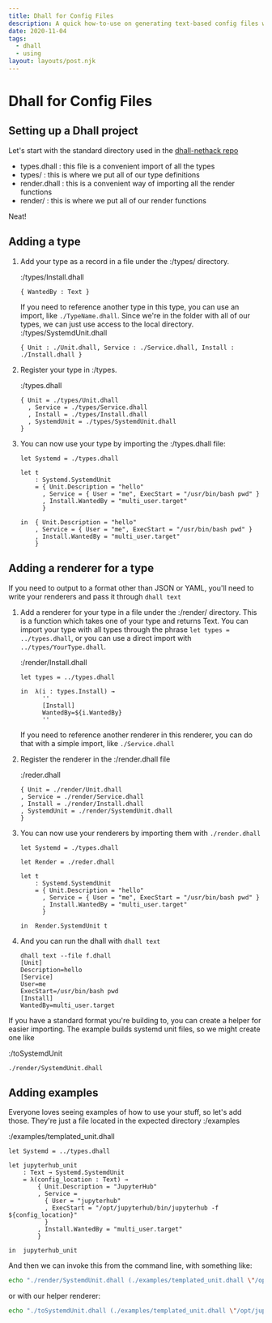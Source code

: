 ```yaml
---
title: Dhall for Config Files
description: A quick how-to-use on generating text-based config files with the Dhall language
date: 2020-11-04
tags:
  - dhall
  - using
layout: layouts/post.njk
---
```

# Dhall for Config Files

## Setting up a Dhall project

Let's start with the standard directory used in the [dhall-nethack repo](https://github.com/dhall-lang/dhall-nethack/blob/master/types.dhall)

- types.dhall : this file is a convenient import of all the types
- types/ : this is where we put all of our type definitions
- render.dhall : this is a convenient way of importing all the render functions
- render/ : this is where we put all of our render functions

Neat!

## Adding a type

1. Add your type as a record in a file under the :/types/ directory.

	:/types/Install.dhall
	``` dhall
	{ WantedBy : Text }
	```

	If you need to reference another type in this type, you can use an import, like `./TypeName.dhall`. Since we're in the folder with all of our types, we can just use access to the local directory.
	:/types/SystemdUnit.dhall
	``` dhall
	{ Unit : ./Unit.dhall, Service : ./Service.dhall, Install : ./Install.dhall }
	```

1. Register your type in :/types.

	:/types.dhall
	``` dhall
	{ Unit = ./types/Unit.dhall
	  , Service = ./types/Service.dhall
	  , Install = ./types/Install.dhall
	  , SystemdUnit = ./types/SystemdUnit.dhall
	}
	```

1. You can now use your type by importing the :/types.dhall file:

	``` dhall
	let Systemd = ./types.dhall

	let t
	    : Systemd.SystemdUnit
	    = { Unit.Description = "hello"
	      , Service = { User = "me", ExecStart = "/usr/bin/bash pwd" }
	      , Install.WantedBy = "multi_user.target"
	      }

	in  { Unit.Description = "hello"
	    , Service = { User = "me", ExecStart = "/usr/bin/bash pwd" }
	    , Install.WantedBy = "multi_user.target"
	    }
	```

## Adding a renderer for a type

If you need to output to a format other than JSON or YAML, you'll need to write your renderers and pass it through `dhall text`

1. Add a renderer for your type in a file under the :/render/ directory. This is a function which takes one of your type and returns Text. You can import your type with all types through the phrase `let types = ../types.dhall`, or you can use a direct import with `../types/YourType.dhall`.

	:/render/Install.dhall
	``` dhall
	let types = ../types.dhall

	in  λ(i : types.Install) →
	      ''
	      [Install]
	      WantedBy=${i.WantedBy}
	      ''
	```

	If you need to reference another renderer in this renderer, you can do that with a simple import, like `./Service.dhall`

1. Register the renderer in the :/render.dhall file

	:/reder.dhall
	``` dhall
	{ Unit = ./render/Unit.dhall
	, Service = ./render/Service.dhall
	, Install = ./render/Install.dhall
	, SystemdUnit = ./render/SystemdUnit.dhall
	}

1. You can now use your renderers by importing them with `./render.dhall`

	``` dhall
	let Systemd = ./types.dhall

	let Render = ./reder.dhall

	let t
	    : Systemd.SystemdUnit
	    = { Unit.Description = "hello"
	      , Service = { User = "me", ExecStart = "/usr/bin/bash pwd" }
	      , Install.WantedBy = "multi_user.target"
	      }

	in  Render.SystemdUnit t
	```

1. And you can run the dhall with `dhall text`

	``` command-line
	dhall text --file f.dhall
	[Unit]
	Description=hello
	[Service]
	User=me
	ExecStart=/usr/bin/bash pwd
	[Install]
	WantedBy=multi_user.target
	```

If you have a standard format you're building to, you can create a helper for easier importing. The example builds systemd unit files, so we might create one like

:/toSystemdUnit
``` dhall
./render/SystemdUnit.dhall
```

## Adding examples

Everyone loves seeing examples of how to use your stuff, so let's add those. They're just a file located in the expected directory :/examples

:/examples/templated_unit.dhall
``` dhall
let Systemd = ../types.dhall

let jupyterhub_unit
    : Text → Systemd.SystemdUnit
    = λ(config_location : Text) →
        { Unit.Description = "JupyterHub"
        , Service =
          { User = "jupyterhub"
          , ExecStart = "/opt/jupyterhub/bin/jupyterhub -f ${config_location}"
          }
        , Install.WantedBy = "multi_user.target"
        }

in  jupyterhub_unit
```

And then we can invoke this from the command line, with something like:

``` bash
echo "./render/SystemdUnit.dhall (./examples/templated_unit.dhall \"/opt/jupyterhub/etc/jupyterhub/jupyterhub_config.py\")" | dhall text
```

or with our helper renderer:

``` bash
echo "./toSystemdUnit.dhall (./examples/templated_unit.dhall \"/opt/jupyterhub/etc/jupyterhub/jupyterhub_config.py\")" | dhall text
```

